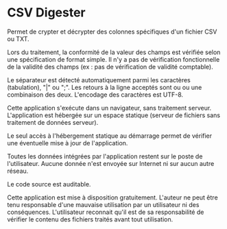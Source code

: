 # CSV Digester

Permet de crypter et décrypter des colonnes spécifiques d'un fichier CSV ou TXT.

Lors du traitement, la conformité de la valeur des champs est vérifiée selon une spécification de format simple.
Il n'y a pas de vérification fonctionnelle de la validité des champs (ex : pas de vérification de validité comptable).

Le séparateur est détecté automatiquement parmi les caractères <TAB> (tabulation), "|" ou ";".
Les retours à la ligne acceptés sont <CR> ou <LF> ou une combinaison des deux.
L'encodage des caractères est UTF-8.

Cette application s'exécute dans un navigateur, sans traitement serveur.
L'application est hébergée sur un espace statique (serveur de fichiers sans traitement de données serveur).

Le seul accès à l'hébergement statique au démarrage permet de vérifier une éventuelle mise à jour de l'application.

Toutes les données intégrées par l'application restent sur le poste de l'utilisateur.
Aucune donnée n'est envoyée sur Internet ni sur aucun autre réseau.

Le code source est auditable.

Cette application est mise à disposition gratuitement.
L'auteur ne peut être tenu responsable d'une mauvaise utilisation par un utilisateur ni des conséquences.
L'utilisateur reconnait qu'il est de sa responsabilité de vérifier le contenu des fichiers traités avant tout utilisation.
